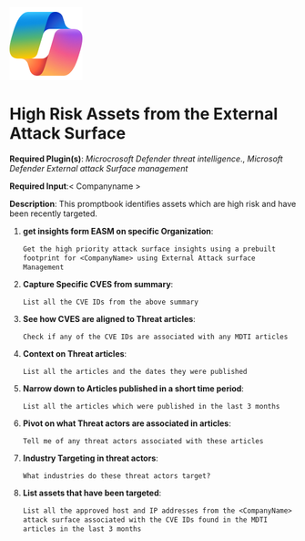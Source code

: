 ![Security CoPilot Logo](https://github.com/Azure/Copilot-For-Security/blob/main/Images/ic_fluent_copilot_64_64%402x.png)
# High Risk Assets from the External Attack Surface 

**Required Plugin(s)**: *Microcrosoft Defender threat intelligence*., *Microsoft Defender External attack Surface management*

**Required Input**:< Companyname >

**Description**: This promptbook identifies assets which are high risk and have been recently targeted.

1. **get insights form EASM on specific Organization**:
   ```
   Get the high priority attack surface insights using a prebuilt footprint for <CompanyName> using External Attack surface Management
   ```
2. **Capture Specific CVES from summary**:
   ```
   List all the CVE IDs from the above summary
   ```
3. **See how CVES are aligned to Threat articles**:
   ```
   Check if any of the CVE IDs are associated with any MDTI articles
   ```
4. **Context on Threat articles**:
   ```
   List all the articles and the dates they were published
   ```
5. **Narrow down to Articles published in a short time period**:
   ```
   List all the articles which were published in the last 3 months
   ```
6. **Pivot on what Threat actors are associated in articles**:
   ```
   Tell me of any threat actors associated with these articles
   ```
7. **Industry Targeting in threat actors**:
   ```
   What industries do these threat actors target?
   ```
8. **List assets that have been targeted**:
   ```
   List all the approved host and IP addresses from the <CompanyName> attack surface associated with the CVE IDs found in the MDTI articles in the last 3 months
   ```


